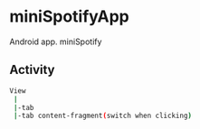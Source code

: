 # miniSpotifyApp
Android app. miniSpotify

## Activity

```bash
View
 |
 |-tab
 |-tab content-fragment(switch when clicking)
```
  
